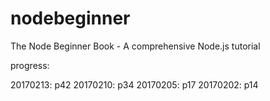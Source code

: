 # nodebeginner
The Node Beginner Book - A comprehensive Node.js tutorial

progress: 

20170213: p42
20170210: p34
20170205: p17
20170202: p14
